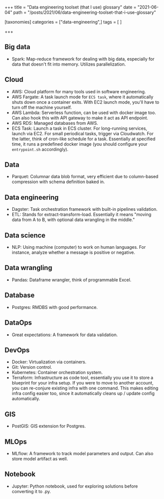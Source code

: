 +++
title = "Data engineering toolset (that I use) glossary"
date = "2021-06-04"
path = "/posts/2021/06/data-engineering-toolset-that-i-use-glossary"

[taxonomies]
categories = ["data-engineering",]
tags = [ ]

+++

## Big data

- Spark: Map-reduce framework for dealing with big data, especially for data that doesn't fit into memory. Utilizes parallelization.

## Cloud

- AWS: Cloud platform for many tools used in software engineering.
- AWS Fargate: A task launch mode for `ECS task`, where it automatically shuts down once a container exits. With EC2 launch mode, you'll have to turn off the machine yourself.
- AWS Lambda: Serverless function, can be used with docker image too. Can also hook this with API gateway to make it act as API endpoint.
- AWS RDS: Managed databases from AWS.
- ECS Task: Launch a task in ECS cluster. For long-running services, launch via EC2. For small periodical tasks, trigger via Cloudwatch. For the latter, think of cron-like schedule for a task. Essentially at specified time, it runs a predefined docker image (you should configure your `entrypoint.sh` accordingly).

## Data

- Parquet: Columnar data blob format, very efficient due to column-based compression with schema definition baked in.

## Data engineering

- Dagster: Task orchestration framework with built-in pipelines validation.
- ETL: Stands for extract-transform-load. Essentially it means "moving data from A to B, with optional data wrangling in the middle."

## Data science

- NLP: Using machine (computer) to work on human languages. For instance, analyze whether a message is positive or negative.

## Data wrangling

- Pandas: Dataframe wrangler, think of programmable Excel.

## Database

- Postgres: RMDBS with good performance.

## DataOps

- Great expectations: A framework for data validation.

## DevOps

- Docker: Virtualization via containers.
- Git: Version control.
- Kubernetes: Container orchestration system.
- Terraform: Infrastructure as code tool, essentially you use it to store a blueprint for your infra setup. If you were to move to another account, you can re-conjure existing infra with one command. This makes editing infra config easier too, since it automatically cleans up / update config automatically.

## GIS

- PostGIS: GIS extension for Postgres.

## MLOps

- MLflow: A framework to track model parameters and output. Can also store model artifact as well.

## Notebook

- Jupyter: Python notebook, used for exploring solutions before converting it to .py.
